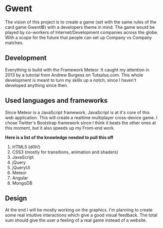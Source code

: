 ﻿# Gwent

The vision of this project is to create a game (set with the same rules of the card game Gwent&copy;) with a developers theme in mind.
The game would be played by co-workers of Internet/Development companies across the globe. With a scope for the future that people can set up Company vs Company matches.
                                                    
Development
-----------
Everything is build with the Framework Meteor. It caught my attention in 2013 by a tutorial from Andrew Burgess on Tutsplus.com.
This whole development is meant to turn my skills up a notch, since I haven't developed anything since then. 

Used languages and frameworks
-----------------
Since Meteor is a JavaScript framework, JavaScript is at it's core of this web application. This will create a realtime multiplayer cross-device game. I chose Twitter's Bootstrap framework since I think it beats the other ones at this moment, but it also speeds up my Front-end work.

**Here is a list of the knowledge needed to pull this off**

1. HTML5 (d0h!)
2. CSS3 (mostly for transitions, animation and shaders)
3. JavaScript
4. jQuery
5. jQueryUI
6. Meteor
7. Angular
8. MongoDB
																	
Design
----
At the end I will be mostly working on the graphics. I'm planning to create some real intuitive interactions which give a good visual feedback. The total sum should give the user a feeling of a real game instead of a website.
